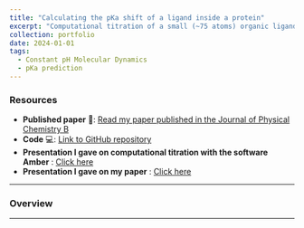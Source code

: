 ```yaml
---
title: "Calculating the pKa shift of a ligand inside a protein"
excerpt: "Computational titration of a small (~75 atoms) organic ligand, called Biliverdin inside the fluorescent protein Sandercyanin. Biliverdin works as the chromophore and when it is inside the protein the pKa of the two propionic chains shifts dramatically. <br/><img src='/images/fig1.png' width='400' height='400'>"
collection: portfolio
date: 2024-01-01
tags:
  - Constant pH Molecular Dynamics
  - pKa prediction
---
```


### Resources

- **Published paper** 📄: [Read my paper published in the Journal of Physical Chemistry B](https://pubs.acs.org/doi/abs/10.1021/acs.jpcb.4c06722)
- **Code** 💻: [Link to GitHub repository](https://github.com/emainas/CpHMD_Analysis.git)
- **Presentation I gave on computational titration with the software Amber** : [Click here](/files/main.html)
- **Presentation I gave on my paper** : [Click here](/files/report.pdf)

---

### Overview

---
